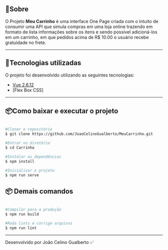 ## 📝Sobre

O Projeto **Meu Carrinho** é uma interface One Page criada com o intuito de consumir uma API que simula compras em uma loja online trazendo em formato de lista informações sobre os itens e sendo possível adicioná-los em um carrinho, em que pedidos acima de R$ 10.00 o usuário recebe gratuidade no frete.
___

## 🚀Tecnologias utilizadas

O projeto foi desenvolvido utilizando as seguintes tecnologias:

- [Vue 2.6.12](https://vuejs.org/) 
- [Flex Box CSS]
___

## 📦Como baixar e executar o projeto
```bash

#Clonar o repositório
$ git clone https://github.com/JoaoCelinoGualberto/MeuCarrinho.git

#Entrar no diretório
$ cd Carrinho

#Instalar as dependências
$ npm install

#Inicializar o projeto
$ npm run serve
```

## 📦 Demais comandos
```bash

#Compilar para a produção
$ npm run build

#Roda lints e corrige arquivos
$ npm run lint
```
___

Desenvolvido por João Celino Gualberto ✅